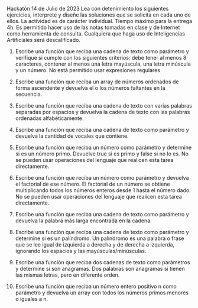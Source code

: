 Hackatón
14 de Julio de 2023
Lea con detenimiento los siguientes ejercicios, interprete y diseñe las soluciones que se solicita en cada uno de ellos.
La actividad es de carácter individual. Tiempo máximo para la entrega 4h. Es permitido hacer uso de las notas tomadas en clase y de Internet como herramienta de consulta. 
Cualquiera que haga uso de Inteligencias Artificiales será descalificado.
1.	Escribe una función que reciba una cadena de texto como parámetro y verifique si cumple con los siguientes criterios: debe tener al menos 8 caracteres, contener al menos una letra mayúscula, una letra minúscula y un número. 
No está permitido usar expresiones regulares 
 
2.	Escribe una función que reciba un array de números ordenados de forma ascendente y devuelva el o los números faltantes en la secuencia.
 
3.	Escribe una función que reciba una cadena de texto con varias palabras separadas por espacios y devuelva la cadena de texto con las palabras ordenadas alfabéticamente. 
 
4.	Escribe una función que reciba una cadena de texto como parámetro y devuelva la cantidad de vocales que contiene. 
 
5.	Escribe una función que reciba un número como parámetro y determine si es un número primo. Devuelve true si es primo y false si no lo es. 
No se pueden usar operaciones del lenguaje que realicen esta tarea directamente. 
 
6.	Escribe una función que reciba un número como parámetro y devuelva el factorial de ese número. El factorial de un número se obtiene multiplicando todos los números enteros desde 1 hasta el número dado. 
No se pueden usar operaciones del lenguaje que realicen esta tarea directamente. 
 
7.	Escribe una función que reciba una cadena de texto como parámetro y devuelva la palabra más larga encontrada en la cadena. 
 
8.	Escribe una función que reciba una cadena de texto como parámetro y determine si es un palíndromo. Un palíndromo es una palabra o frase que se lee igual de izquierda a derecha y de derecha a izquierda, ignorando los espacios y las mayúsculas/minúsculas. 
 
9.	Escribe una función que reciba dos cadenas de texto como parámetros y determine si son anagramas. Dos palabras son anagramas si tienen las mismas letras, pero en diferente orden. 
 
10.	Escribe una función que reciba un número entero positivo n como parámetro y devuelva un array con todos los números primos menores o iguales a n. 


